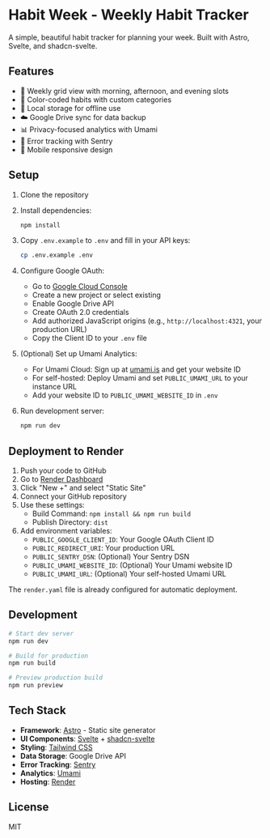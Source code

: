 # Habit Week - Weekly Habit Tracker

A simple, beautiful habit tracker for planning your week. Built with Astro, Svelte, and shadcn-svelte.

## Features

- 📅 Weekly grid view with morning, afternoon, and evening slots
- 🎨 Color-coded habits with custom categories
- 💾 Local storage for offline use
- ☁️ Google Drive sync for data backup
- 📊 Privacy-focused analytics with Umami
- 🐛 Error tracking with Sentry
- 📱 Mobile responsive design

## Setup

1. Clone the repository
2. Install dependencies:

   ```bash
   npm install
   ```

3. Copy `.env.example` to `.env` and fill in your API keys:

   ```bash
   cp .env.example .env
   ```

4. Configure Google OAuth:
   - Go to [Google Cloud Console](https://console.cloud.google.com)
   - Create a new project or select existing
   - Enable Google Drive API
   - Create OAuth 2.0 credentials
   - Add authorized JavaScript origins (e.g., `http://localhost:4321`, your production URL)
   - Copy the Client ID to your `.env` file

5. (Optional) Set up Umami Analytics:
   - For Umami Cloud: Sign up at [umami.is](https://umami.is) and get your website ID
   - For self-hosted: Deploy Umami and set `PUBLIC_UMAMI_URL` to your instance URL
   - Add your website ID to `PUBLIC_UMAMI_WEBSITE_ID` in `.env`

6. Run development server:
   ```bash
   npm run dev
   ```

## Deployment to Render

1. Push your code to GitHub
2. Go to [Render Dashboard](https://dashboard.render.com)
3. Click "New +" and select "Static Site"
4. Connect your GitHub repository
5. Use these settings:
   - Build Command: `npm install && npm run build`
   - Publish Directory: `dist`
6. Add environment variables:
   - `PUBLIC_GOOGLE_CLIENT_ID`: Your Google OAuth Client ID
   - `PUBLIC_REDIRECT_URI`: Your production URL
   - `PUBLIC_SENTRY_DSN`: (Optional) Your Sentry DSN
   - `PUBLIC_UMAMI_WEBSITE_ID`: (Optional) Your Umami website ID
   - `PUBLIC_UMAMI_URL`: (Optional) Your self-hosted Umami URL

The `render.yaml` file is already configured for automatic deployment.

## Development

```bash
# Start dev server
npm run dev

# Build for production
npm run build

# Preview production build
npm run preview
```

## Tech Stack

- **Framework**: [Astro](https://astro.build) - Static site generator
- **UI Components**: [Svelte](https://svelte.dev) + [shadcn-svelte](https://www.shadcn-svelte.com)
- **Styling**: [Tailwind CSS](https://tailwindcss.com)
- **Data Storage**: Google Drive API
- **Error Tracking**: [Sentry](https://sentry.io)
- **Analytics**: [Umami](https://umami.is)
- **Hosting**: [Render](https://render.com)

## License

MIT
